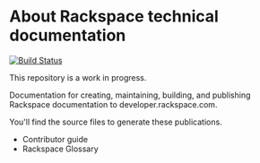 # About Rackspace technical documentation

[![Build Status](https://travis-ci.org/rackerlabs/docs-rackspace.svg?branch=master)](https://travis-ci.org/rackerlabs/docs-rackspace)

This repository is a work in progress.

Documentation for creating, maintaining, building, and publishing Rackspace documentation to developer.rackspace.com.

You'll find the source files to generate these publications.

* Contributor guide
* Rackspace Glossary
